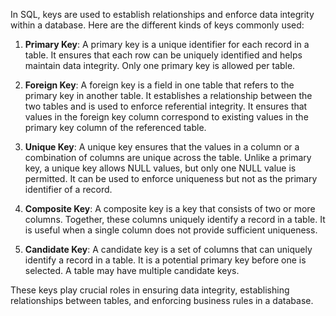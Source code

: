 
In SQL, keys are used to establish relationships and enforce data integrity within a database. Here are the different kinds of keys commonly used:

1. **Primary Key**: A primary key is a unique identifier for each record in a table. It ensures that each row can be uniquely identified and helps maintain data integrity. Only one primary key is allowed per table.
    
2. **Foreign Key**: A foreign key is a field in one table that refers to the primary key in another table. It establishes a relationship between the two tables and is used to enforce referential integrity. It ensures that values in the foreign key column correspond to existing values in the primary key column of the referenced table.
    
3. **Unique Key**: A unique key ensures that the values in a column or a combination of columns are unique across the table. Unlike a primary key, a unique key allows NULL values, but only one NULL value is permitted. It can be used to enforce uniqueness but not as the primary identifier of a record.
    
4. **Composite Key**: A composite key is a key that consists of two or more columns. Together, these columns uniquely identify a record in a table. It is useful when a single column does not provide sufficient uniqueness.
    
5. **Candidate Key**: A candidate key is a set of columns that can uniquely identify a record in a table. It is a potential primary key before one is selected. A table may have multiple candidate keys.

These keys play crucial roles in ensuring data integrity, establishing relationships between tables, and enforcing business rules in a database.